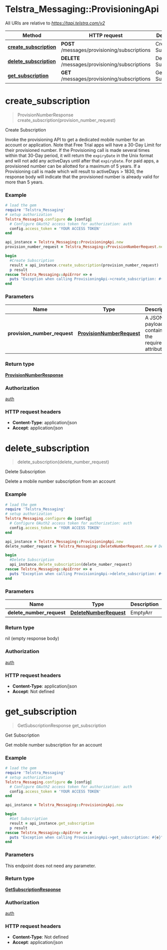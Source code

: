 # Telstra_Messaging::ProvisioningApi

All URIs are relative to *https://tapi.telstra.com/v2*

Method | HTTP request | Description
------------- | ------------- | -------------
[**create_subscription**](ProvisioningApi.md#create_subscription) | **POST** /messages/provisioning/subscriptions | Create Subscription
[**delete_subscription**](ProvisioningApi.md#delete_subscription) | **DELETE** /messages/provisioning/subscriptions | Delete Subscription
[**get_subscription**](ProvisioningApi.md#get_subscription) | **GET** /messages/provisioning/subscriptions | Get Subscription


# **create_subscription**
> ProvisionNumberResponse create_subscription(provision_number_request)

Create Subscription

Invoke the provisioning API to get a dedicated mobile number for an account or application. Note that Free Trial apps will have a 30-Day Limit for their provisioned number. If the Provisioning call is made several times within that 30-Day period, it will return the `expiryDate` in the Unix format and will not add any activeDays until after that `expiryDate`.  For paid apps, a provisioned number can be allotted for a maximum of 5 years. If a Provisioning call is made which will result to activeDays > 1830, the response body will indicate that the provisioned number is already valid for more than 5 years. 

### Example
```ruby
# load the gem
require 'Telstra_Messaging'
# setup authorization
Telstra_Messaging.configure do |config|
  # Configure OAuth2 access token for authorization: auth
  config.access_token = 'YOUR ACCESS TOKEN'
end

api_instance = Telstra_Messaging::ProvisioningApi.new
provision_number_request = Telstra_Messaging::ProvisionNumberRequest.new # ProvisionNumberRequest | A JSON payload containing the required attributes

begin
  #Create Subscription
  result = api_instance.create_subscription(provision_number_request)
  p result
rescue Telstra_Messaging::ApiError => e
  puts "Exception when calling ProvisioningApi->create_subscription: #{e}"
end
```

### Parameters

Name | Type | Description  | Notes
------------- | ------------- | ------------- | -------------
 **provision_number_request** | [**ProvisionNumberRequest**](ProvisionNumberRequest.md)| A JSON payload containing the required attributes | 

### Return type

[**ProvisionNumberResponse**](ProvisionNumberResponse.md)

### Authorization

[auth](../README.md#auth)

### HTTP request headers

 - **Content-Type**: application/json
 - **Accept**: application/json



# **delete_subscription**
> delete_subscription(delete_number_request)

Delete Subscription

Delete a mobile number subscription from an account 

### Example
```ruby
# load the gem
require 'Telstra_Messaging'
# setup authorization
Telstra_Messaging.configure do |config|
  # Configure OAuth2 access token for authorization: auth
  config.access_token = 'YOUR ACCESS TOKEN'
end

api_instance = Telstra_Messaging::ProvisioningApi.new
delete_number_request = Telstra_Messaging::DeleteNumberRequest.new # DeleteNumberRequest | EmptyArr

begin
  #Delete Subscription
  api_instance.delete_subscription(delete_number_request)
rescue Telstra_Messaging::ApiError => e
  puts "Exception when calling ProvisioningApi->delete_subscription: #{e}"
end
```

### Parameters

Name | Type | Description  | Notes
------------- | ------------- | ------------- | -------------
 **delete_number_request** | [**DeleteNumberRequest**](DeleteNumberRequest.md)| EmptyArr | 

### Return type

nil (empty response body)

### Authorization

[auth](../README.md#auth)

### HTTP request headers

 - **Content-Type**: application/json
 - **Accept**: Not defined



# **get_subscription**
> GetSubscriptionResponse get_subscription

Get Subscription

Get mobile number subscription for an account 

### Example
```ruby
# load the gem
require 'Telstra_Messaging'
# setup authorization
Telstra_Messaging.configure do |config|
  # Configure OAuth2 access token for authorization: auth
  config.access_token = 'YOUR ACCESS TOKEN'
end

api_instance = Telstra_Messaging::ProvisioningApi.new

begin
  #Get Subscription
  result = api_instance.get_subscription
  p result
rescue Telstra_Messaging::ApiError => e
  puts "Exception when calling ProvisioningApi->get_subscription: #{e}"
end
```

### Parameters
This endpoint does not need any parameter.

### Return type

[**GetSubscriptionResponse**](GetSubscriptionResponse.md)

### Authorization

[auth](../README.md#auth)

### HTTP request headers

 - **Content-Type**: Not defined
 - **Accept**: application/json



